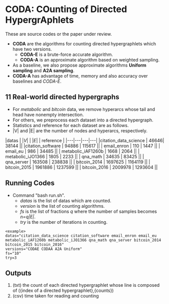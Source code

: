 # CODA: COunting of Directed HypergrAphlets

These are source codes or the paper under review.

- **CODA** are the algorithms for counting directed hypergraphlets which have two versions.
  - **CODA-E** is a brute-force accurate algorithm.
  - **CODA-A** is an approximate algorithm based on weighted sampling.
- As a baseline, we also propose approximate algorithms **Uniform sampling** and **A2A sampling**.
- **CODA-A** has advantage of time, memory and also accuracy over baselines and *CODA-E*.


## 11 Real-world directed hypergraphs
- For _metabolic_ and _bitcoin_ data, we remove hyperarcs whose tail and head have nonempty intersection. 
- For others, we preprocess each dataset into a directed hypergraph.
- Statistics and reference for each dataset are as follows.
- |V| and |E| are the number of nodes and hyperarcs, respectively.

|datas | $|V|$ | $|E|$ | reference |
|---|---|---|---|
|citation_data_science | 46646| 38144 ||
|citation_software | 94886 | 115617 ||
| email_enron | 110 | 1447 ||
| email_eu | 986  | 34485 ||
| metabolic_iAF1260b | 1668 | 2064 ||
| metabolic_iJO1366 | 1805  | 2233 ||
| qna_math | 34635  |  83425 ||
| qna_server | 163508  | 238838 ||
| bitcoin_2014 | 1697625  | 1164119 ||
| bitcoin_2015 | 1961886  | 1237599 ||
| bitcoin_2016 | 2009978  | 1293604 ||

## Running Codes
- Command "bash run.sh".
  - *datas* is the list of datas which are counted.
  - *version* is the list of counting algorithms.
  - *fs* is the list of fractions *q* where the number of samples becomes *n=q|E|*.
  - *try* is the number of iterations in counting. 
```
<example>
datas="citation_data_science citation_software email_enron email_eu metabolic_iAF1260b metabolic_iJO1366 qna_math qna_server bitcoin_2014 bitcoin_2015 bitcoin_2016"
versions="CODAE CODAA A2A Uniform" 
fs="10"
try=3
```


## Outputs
1. (txt) the count of each directed hypergraphlet whose line is composed of ({index of a directed hypergraphlet},{counts})
2. (csv) time taken for reading and counting 

